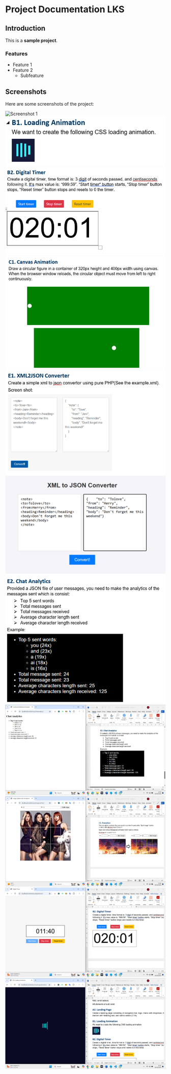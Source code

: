 # Project Documentation LKS

## Introduction
This is a **sample project**.

### Features
- Feature 1
- Feature 2
  - Subfeature


## Screenshots

Here are some screenshots of the project:

![Screenshot 1](<img src="https://github.com/adipramanadev/webkelasx/blob/devphpnative/screenshoot/1.png" alt="Screenshot 1" width="300">)
![Screenshot 2](screenshoot/2.png)
![Screenshot 2](screenshoot/3.png)
![Screenshot 2](screenshoot/4.png)
![Screenshot 2](screenshoot/5.png)
![Screenshot 2](screenshoot/6.png)
![Screenshot 2](screenshoot/7.png)
![Screenshot 2](screenshoot/8.png)
![Screenshot 2](screenshoot/9.png)
![Screenshot 2](screenshoot/10.png)
![Screenshot 2](screenshoot/11.png)


